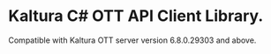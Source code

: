# Kaltura C# OTT API Client Library.
Compatible with Kaltura OTT server version 6.8.0.29303 and above.

